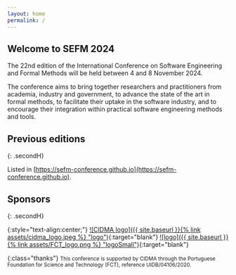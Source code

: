 ```yaml
---
layout: home
permalink: /
---
```


<h2 class="secondH">Welcome to SEFM 2024</h2>
The 22nd edition of the International Conference on Software Engineering and
Formal Methods will be held between 4 and 8 November 2024.

The conference aims to bring together researchers and practitioners from academia,
industry and government, to advance the state of the art in formal methods,
to facilitate their uptake in the software industry, and to encourage their
integration within practical software engineering methods and tools.

<!-- ## Important dates
- Abstract submission: 2 June 2024
- Paper submission: 9 June 2024
- Artifact submission (tool papers): ~~9 June 2024~~ **30 June 2024** (AoE)
- Artifact submission (regular papers): ~~16 June 2024~~ **30 June 2024** (AoE)
- Author notification: 18 August 2024
- Camera-ready submission: 10 September 2024
- Workshops: 4-5 November 2024
- Conference: 6-8 November 2024
-->

## Previous editions
{: .secondH}

Listed in [https://sefm-conference.github.io](https://sefm-conference.github.io).

## Sponsors
{: .secondH}

{:style="text-align:center;"}
[![CIDMA logo]({{ site.baseurl }}{% link assets/cidma_logo.jpeg %} "logo")](https://cidma.ua.pt){:target="blank"}
[![logo]({{ site.baseurl }}{% link assets/FCT_logo.png %} "logoSmall")](https://www.fct.pt/){:target="blank"}

{:class="thanks"}
<small>This conference is supported by CIDMA through the Portuguese Foundation for Science and Technology (FCT), reference UIDB/04106/2020.
</small>

<!--
## Sponsors
[![NWO logo]({{ site.baseurl }}{% link assets/nwo.jpg %})](https://nwo.nl/)
[![EAPLS logo]({{ site.baseurl }}{% link assets/EAPLS_logo.jpg %})](https://eapls.org/)
 -->

